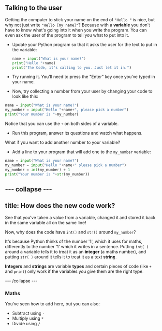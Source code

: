## Talking to the user

Getting the computer to stick your name on the end of `"Hello "` is nice, but why not just write `"Hello [my name]"`? Because with a **variable** you don't have to know what's going into it when you write the program. You can even ask the user of the program to tell you what to put into it. 

+ Update your Python program so that it asks the user for the text to put in the variable:
  
  ```python
  name = input("What is your name?")
  print("Hello "+name)
  print("The Code, it's calling to you. Just let it in.")
  ```

+ Try running it. You'll need to press the "Enter" key once you've typed in your name.

+ Now, try collecting a number from your user by changing your code to look like this:

```python
name = input("What is your name?")
my_number = input("Hello "+name+", please pick a number")
print("Your number is "+my_number)
```
   Notice that you can use the `+` on both sides of a variable.

+ Run this program, answer its questions and watch what happens.

What if you want to add another number to your variable?

+ Add a line to your program that will add one to the `my_number` variable:

```python
name = input("What is your name?")
my_number = input("Hello "+name+" please pick a number")
my_number = int(my_number) + 1
print("Your number is "+str(my_number))
```

--- collapse ---
---
title: How does the new code work?
---

See that you've taken a value from a variable, changed it and stored it back in the same variable all on the same line!

Now, why does the code have `int()` and `str()` around `my_number`?

It's because Python thinks of the number '1', which it uses for maths, differently to the number '1' which it writes in a sentence. Putting `int( )` around a variable tells it to treat it as an **integer** (a maths number), and putting `str( )` around it tells it to treat it as a text **string**.  

**Integers** and **strings** are variable **types** and certain pieces of code (like `+` and `print`) only work if the variables you give them are the right type.

--- /collapse ---

### Maths

You've seen how to add here, but you can also:
* Subtract using `-`
* Multiply using `*`
* Divide using `/`
